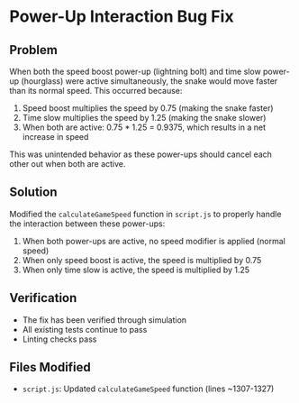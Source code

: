 # Power-Up Interaction Bug Fix

## Problem

When both the speed boost power-up (lightning bolt) and time slow power-up (hourglass) were active simultaneously, the snake would move faster than its normal speed. This occurred because:

1. Speed boost multiplies the speed by 0.75 (making the snake faster)
2. Time slow multiplies the speed by 1.25 (making the snake slower)
3. When both are active: 0.75 * 1.25 = 0.9375, which results in a net increase in speed

This was unintended behavior as these power-ups should cancel each other out when both are active.

## Solution

Modified the `calculateGameSpeed` function in `script.js` to properly handle the interaction between these power-ups:

1. When both power-ups are active, no speed modifier is applied (normal speed)
2. When only speed boost is active, the speed is multiplied by 0.75
3. When only time slow is active, the speed is multiplied by 1.25

## Verification

- The fix has been verified through simulation
- All existing tests continue to pass
- Linting checks pass

## Files Modified

- `script.js`: Updated `calculateGameSpeed` function (lines ~1307-1327)
